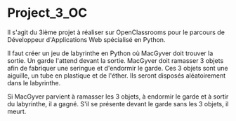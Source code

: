 # Project_3_OC
Il s'agit du 3ième projet à réaliser sur OpenClassrooms pour le parcours de Développeur d'Applications Web spécialisé en Python.

Il faut créer un jeu de labyrinthe en Python où MacGyver doit trouver la sortie. Un garde l'attend devant la sortie. MacGyver doit ramasser 3 objets afin de fabriquer une seringue et d'endormir le garde. Ces 3 objets sont une aiguille, un tube en plastique et de l'éther. Ils seront disposés aléatoirement dans le labyrinthe.

Si MacGyver parvient à ramasser les 3 objets, à endormir le garde et à sortir du labyrinthe, il a gagné. S'il se présente devant le garde sans les 3 objets, il meurt.